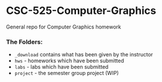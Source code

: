 CSC-525-Computer-Graphics
=========================

General repo for Computer Graphics homework

### The Folders:
* `_download` contains what has been given by the instructor
* `hws` - homeworks which have been submitted
* `labs` - labs which have been submitted
* `project` - the semester group project (WIP)